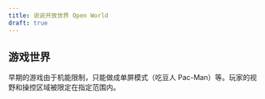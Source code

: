```yaml
---
title: 说说开放世界 Open World
draft: true
---
```

## 游戏世界

早期的游戏由于机能限制，只能做成单屏模式（吃豆人 Pac-Man）等。玩家的视野和操控区域被限定在指定范围内。